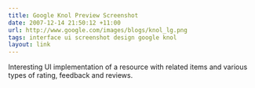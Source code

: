 ```yaml
---
title: Google Knol Preview Screenshot
date: 2007-12-14 21:50:12 +11:00
url: http://www.google.com/images/blogs/knol_lg.png
tags: interface ui screenshot design google knol
layout: link
---
```

Interesting UI implementation of a resource with related items and various types of rating, feedback and reviews.

